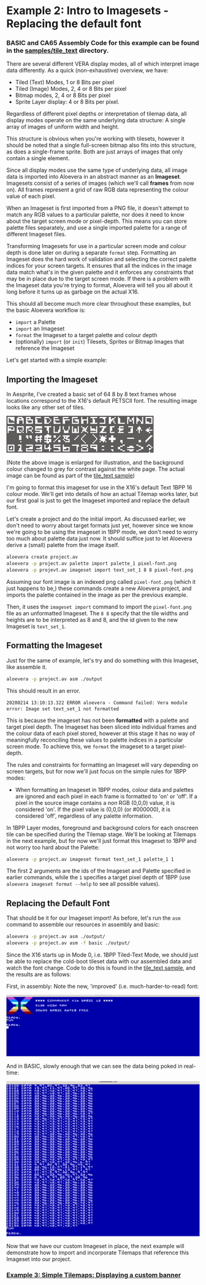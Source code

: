 # Example 2: Intro to Imagesets - Replacing the default font

### BASIC and CA65 Assembly Code for this example can be found in the [samples/tile_text](../samples/tile_text) directory.

There are several different VERA display modes, all of which interpret image data differently. As a quick (non-exhaustive) overview, we have:

* Tiled (Text) Modes, 1 or 8 Bits per pixel
* Tiled (Image) Modes, 2, 4 or 8 Bits per pixel
* Bitmap modes, 2, 4 or 8 Bits per pixel
* Sprite Layer display: 4 or 8 Bits per pixel.

Regardless of different pixel depths or interpretation of tilemap data, all display modes operate on the same underlying data structure: A single array of images of uniform width and height.

This structure is obvious when you're working with tilesets, however it should be noted that a single full-screen bitmap also fits into this structure, as does a single-frame sprite. Both are just arrays of images that only contain a single element.

Since all display modes use the same type of underlying data, all image data is imported into Aloevera in an abstract manner as an **Imageset**. Imagesets consist of a series of images (which we'll call **frames** from now on). All frames represent a grid of raw RGB data representing the colour value of each pixel.

When an Imageset is first imported from a PNG file, it doesn't attempt to match any RGB values to a particular palette, nor does it need to know about the target screen mode or pixel-depth. This means you can store palette files separately, and use a single imported palette for a range of different Imageset files.

Transforming Imagesets for use in a particular screen mode and colour depth is done later on during a separate `format` step. Formatting an Imageset does the hard work of validation and selecting the correct palette indices for your screen targets. It ensures that all the indices in the image data match what's in the given palette and it enforces any constraints that may be in place due to the target screen mode. If there is a problem with the Imageset data you're trying to format, Aloevera will tell you all about it long before it turns up as garbage on the actual X16.

This should all become much more clear throughout these examples, but the basic Aloevera workflow is:

* `import` a Palette
* `import` an Imageset
* `format` the Imageset to a target palette and colour depth
* (optionally) `import` (or `init`) Tilesets, Sprites or Bitmap Images that reference the Imageset

Let's get started with a simple example:

## Importing the Imageset

In Aesprite, I've created a basic set of 64 8 by 8 text frames whose locations correspond to the X16's default PETSCII font. The resulting image looks like any other set of tiles.

![palette](images/02-imageset-001.png)

(Note the above image is enlarged for illustration, and the background colour changed to grey for contrast against the white page. The actual image can be found as part of the [tile_text sample](../samples/tile_text))

I'm going to format this imageset for use in the X16's default Text 1BPP 16 colour mode. We'll get into details of how an actual Tilemap works later, but our first goal is just to get the Imageset imported and replace the default font.

Let's create a project and do the initial import. As discussed earlier, we don't need to worry about target formats just yet, however since we know we're going to be using the imageset in 1BPP mode, we don't need to worry too much about palette data just now. It should suffice just to let Aloevera derive a (small) palette from the image itself.

```.sh
aloevera create project.av
aloevera -p project.av palette import palette_1 pixel-font.png
aloevera -p projevt.av imageset import text_set_1 8 8 pixel-font.png
```

Assuming our font image is an indexed png called `pixel-font.png` (which it just happens to be,) these commands create a new Aloevera project, and imports the palette contained in the image as per the previous example.

Then, it uses the `imageset import` command to import the `pixel-font.png` file as an unformatted Imageset. The `8 8` specify that the tile widths and heights are to be interpreted as 8 and 8, and the id given to the new Imageset is `text_set_1`.

## Formatting the Imageset

Just for the same of example, let's try and do something with this Imageset, like assemble it. 

```.sh
aloevera -p project.av asm ./output
```

This should result in an error.

```
20200214 13:10:13.322 ERROR aloevera - Command failed: Vera module error: Image set text_set_1 not formatted
```

This is because the imageset has not been **formatted** with a palette and target pixel depth. The Imageset has been sliced into individual frames and the colour data of each pixel stored, however at this stage it has no way of meaningfully reconciling these values to palette indices in a particular screen mode. To achieve this, we `format` the imageset to a target pixel-depth.

The rules and constraints for formatting an Imageset will vary depending on screen targets, but for now we'll just focus on the simple rules for 1BPP modes:

* When formatting an Imageset in 1BPP modes, colour data and palettes are ignored and each pixel in each frame is formatted to 'on' or 'off'. If a pixel in the source image contains a non RGB (0,0,0) value, it is considered 'on'. If the pixel value is (0,0,0) (or #000000), it is considered 'off', regardless of any palette information. 

In 1BPP Layer modes, foreground and background colors for each onscreen tile can be specified during the Tilemap stage. We'll be looking at Tilemaps in the next example, but for now we'll just format this Imageset to 1BPP and not worry too hard about the Palette:

```.sh
aloevera -p project.av imageset format text_set_1 palette_1 1
```

The first 2 arguments are the ids of the Imageset and Palette specified in earlier commands, while the `1` specifies a target pixel depth of 1BPP (use `aloevera imageset format --help` to see all possible values).

## Replacing the Default Font

That should be it for our Imageset import! As before, let's run the `asm` command to assemble our resources in assembly and basic:

```.sh
aloevera -p project.av asm ./output/
aloevera -p project.av asm -f basic ./output/
```

Since the X16 starts up in Mode 0, i.e. 1BPP Tiled-Text Mode, we should just be able to replace the cold-boot tileset data with our assembled data and watch the font change. Code to do this is found in the [tile_text sample](../samples/tile_text), and the results are as follows:

First, in assembly: Note the new, 'improved' (i.e. much-harder-to-read) font:

![asm](images/02-imageset-002.png)

And in BASIC, slowly enough that we can see the data being poked in real-time:

![asm](images/02-imageset-003.png)

Now that we have our custom Imageset in place, the next example will demonstrate how to import and incorporate Tilemaps that reference this Imageset into our project.

### [Example 3: Simple Tilemaps: Displaying a custom banner](./ex_003.md)
